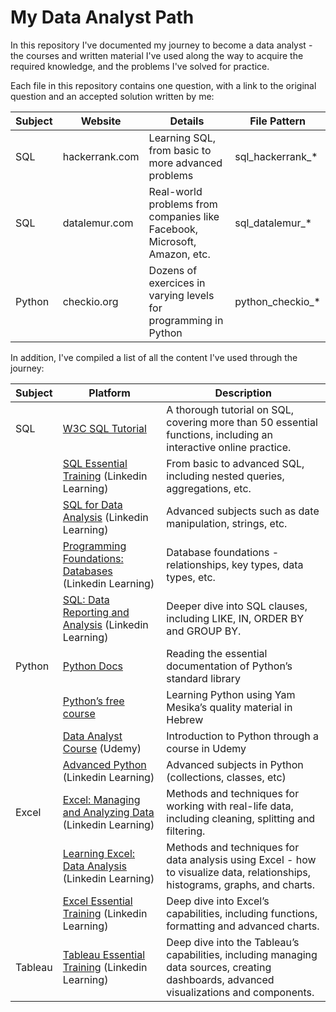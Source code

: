 # My Data Analyst Path

In this repository I've documented my journey to become a data analyst - the courses and written material I've used along the way to acquire the required knowledge, and the problems I've solved for practice.

Each file in this repository contains one question, with a link to the original question and an accepted solution written by me:

| Subject | Website | Details | File Pattern |
| ------- | ------- | ------- | ------------ |
| SQL | hackerrank.com | Learning SQL, from basic to more advanced problems | sql\_hackerrank\_\* |
| SQL | datalemur.com | Real-world problems from companies like Facebook, Microsoft, Amazon, etc. | sql\_datalemur\_\* |
| Python | checkio.org | Dozens of exercices in varying levels for programming in Python | python\_checkio\_\* |

In addition, I've compiled a list of all the content I've used through the journey:

| Subject | Platform | Description |
| ------- | -------- | ----------- |
| SQL | [W3C SQL Tutorial](https://www.w3schools.com/sql/) | A thorough tutorial on SQL, covering more than 50 essential functions, including an interactive online practice. |
|  | [SQL Essential Training](https://www.linkedin.com/learning/sql-essential-training-20685933?trk=learning-certificate_detail_search-card&upsellOrderOrigin=default_guest_learning) (Linkedin Learning) | From basic to advanced SQL, including nested queries, aggregations, etc. |
|  | [SQL for Data Analysis](https://www.linkedin.com/learning/sql-for-data-analysis?trk=learning-certificate_detail_search-card&upsellOrderOrigin=default_guest_learning) (Linkedin Learning) | Advanced subjects such as date manipulation, strings, etc. |
|  | [Programming Foundations: Databases](https://www.linkedin.com/learning/programming-foundations-databases-2?trk=learning-certificate_detail_search-card&upsellOrderOrigin=default_guest_learning) (Linkedin Learning) | Database foundations - relationships, key types, data types, etc. |
|  | [SQL: Data Reporting and Analysis](https://www.linkedin.com/learning/sql-data-reporting-and-analysis-18082247?trk=learning-certificate_detail_search-card&upsellOrderOrigin=default_guest_learning) (Linkedin Learning) | Deeper dive into SQL clauses, including LIKE, IN, ORDER BY and GROUP BY. |
| Python | [Python Docs](https://docs.python.org/3/tutorial/index.html) | Reading the essential documentation of Python’s standard library |
|  | [Python’s free course](https://github.com/PythonFreeCourse/Notebooks/blob/master/README.md) | Learning Python using Yam Mesika’s quality material in Hebrew |
|  | [Data Analyst Course](https://www.udemy.com/course/the-data-analyst-course-complete-data-analyst-bootcamp/) (Udemy) | Introduction to Python through a course in Udemy |
|  | [Advanced Python](https://www.linkedin.com/learning/advanced-python?trk=learning-certificate_detail_search-card&upsellOrderOrigin=default_guest_learning) (Linkedin Learning) | Advanced subjects in Python (collections, classes, etc) |
| Excel | [Excel: Managing and Analyzing Data](https://www.linkedin.com/learning/excel-managing-and-analyzing-data?trk=learning-certificate_detail_search-card&upsellOrderOrigin=default_guest_learning) (Linkedin Learning) | Methods and techniques for working with real-life data, including cleaning, splitting and filtering. |
|  | [Learning Excel: Data Analysis](https://www.linkedin.com/learning/learning-excel-data-analysis-18868618?trk=learning-certificate_detail_search-card&upsellOrderOrigin=default_guest_learning) (Linkedin Learning) | Methods and techniques for data analysis using Excel - how to visualize data, relationships, histograms, graphs, and charts. |
|  | [Excel Essential Training](https://www.linkedin.com/learning/excel-essential-training-microsoft-365-17231101?trk=learning-certificate_detail_search-card&upsellOrderOrigin=default_guest_learning) (Linkedin Learning) | Deep dive into Excel’s capabilities, including functions, formatting and advanced charts. |
| Tableau | [Tableau Essential Training](https://www.linkedin.com/learning/tableau-essential-training-14959992) (Linkedin Learning) | Deep dive into the Tableau’s capabilities, including managing data sources, creating dashboards, advanced visualizations and components. |
